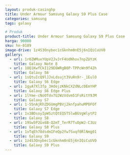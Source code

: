 ```yaml
---
layout: produk-casinghp
title: Under Armour Samsung Galaxy S9 Plus Case
categories: samsung
tags: galaxy

# Produk
product-title: Under Armour Samsung Galaxy S9 Plus Case
harga: 90000
sku: hn-0189
image-drive: 1z4S3Onybec1cGknhm0nE5j6nIQiCuUV0
gallery:
  - url: 1r0ZWMuxYUpV2JvJrF4UdNhov7npZUYzK
    title: Galaxy Note 8
  - url: 1OQ1KwfCkI129E6WRgB0P-TPPcWn9f42h
    title: Galaxy S6
  - url: 1sQtuIcQ9lJJxLdsujt3VuRn9r-_1EulO
    title: Galaxy S6 Edge
  - url: 1gyA7Xl3fp_3HdejzKNkCXZdNLc0EmYHP
    title: Galaxy S6 Edge Plus
  - url: 1lYme-cNoOTdv7UJWzVdvm51FsRitY9JM
    title: Galaxy S7
  - url: 1-SSnAjKhZDGUmgPBVj2knfpahuMPOFOf
    title: Galaxy S7 Edge
  - url: 1v3BDsoyIpWSztQtEQ5T5lwBGVgWlytP2
    title: Galaxy S8
  - url: 19Sw5P2Gx6B-Q2mT_TerR7TuOpWJ-C3Uz
    title: Galaxy S8 Plus
  - url: 1vTqEh78dsdmIFeQp2Yw7Suqf0RlNmg01
    title: Galaxy S9
  - url: 1z4S3Onybec1cGknhm0nE5j6nIQiCuUV0
    title: Galaxy S9 Plus
---
```

